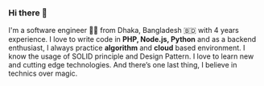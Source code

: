### Hi there 👋

I'm a software engineer 👨‍💻 from Dhaka, Bangladesh 🇧🇩 with 4 years experience. I love to write code in **PHP, Node.js, Python** and as a backend enthusiast, I always practice **algorithm** and **cloud** based environment. I know the usage of SOLID principle and Design Pattern. I love to learn new and cutting edge technologies. And there’s one last thing, I believe in technics over magic.
